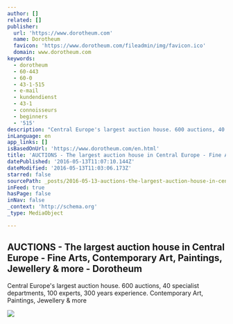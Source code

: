 ```yaml
---
author: []
related: []
publisher:
  url: 'https://www.dorotheum.com'
  name: Dorotheum
  favicon: 'https://www.dorotheum.com/fileadmin/img/favicon.ico'
  domain: www.dorotheum.com
keywords:
  - dorotheum
  - 60-443
  - 60-0
  - 43-1-515
  - e-mail
  - kundendienst
  - 43-1
  - connoisseurs
  - beginners
  - '515'
description: "Central Europe's largest auction house. 600 auctions, 40 specialist departments, 100 experts, 300 years experience. Contemporary Art, Paintings, Jewellery & more"
inLanguage: en
app_links: []
isBasedOnUrl: 'https://www.dorotheum.com/en.html'
title: 'AUCTIONS - The largest auction house in Central Europe - Fine Arts, Contemporary Art, Paintings, Jewellery & more - Dorotheum'
datePublished: '2016-05-13T11:07:10.144Z'
dateModified: '2016-05-13T11:03:06.173Z'
starred: false
sourcePath: _posts/2016-05-13-auctions-the-largest-auction-house-in-central-europe-fin.md
inFeed: true
hasPage: false
inNav: false
_context: 'http://schema.org'
_type: MediaObject

---
```

<article style=""><h1>AUCTIONS - The largest auction house in Central Europe - Fine Arts, Contemporary Art, Paintings, Jewellery &amp; more - Dorotheum</h1><p>Central Europe's largest auction house. 600 auctions, 40 specialist departments, 100 experts, 300 years experience. Contemporary Art, Paintings, Jewellery &amp; more</p><img src="https://www.dorotheum.com/fileadmin/uploads/tx_onteaser/schaustellung-dorotheum_01.jpg" /></article>